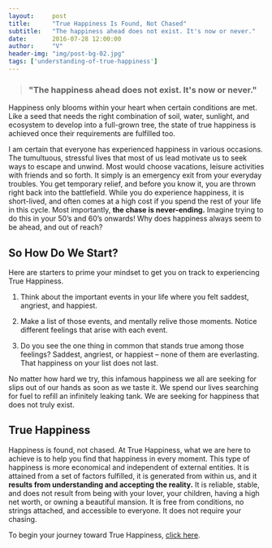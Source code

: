 ```yaml
---
layout:     post
title:      "True Happiness Is Found, Not Chased"
subtitle:   "The happiness ahead does not exist. It's now or never."
date:       2016-07-28 12:00:00
author:     "V"
header-img: "img/post-bg-02.jpg"
tags: ['understanding-of-true-happiness']
--- 
```

<blockquote class="text-center"><h3>"The happiness ahead does not exist. It's now or never."</h3></blockquote>

Happiness only blooms within your heart when certain conditions are met. Like a seed that needs the right combination of soil, water, sunlight, and ecosystem to develop into a full-grown tree, the state of true happiness is achieved once their requirements are fulfilled too. 

I am certain that everyone has experienced happiness in various occasions. The tumultuous, stressful lives that most of us lead motivate us to seek ways to escape and unwind. Most would choose vacations, leisure activities with friends and so forth. It simply is an emergency exit from your everyday troubles. You get temporary relief, and before you know it, you are thrown right back into the battlefield. While you do experience happiness, it is short-lived, and often comes at a high cost if you spend the rest of your life in this cycle. Most importantly, <strong>the chase is never-ending.</strong> Imagine trying to do this in your 50’s and 60’s onwards! Why does happiness always seem to be ahead, and out of reach?

<h2 class="capitalized">So How Do We Start?</h2>

Here are starters to prime your mindset to get you on track to experiencing True Happiness. 

1. Think about the important events in your life where you felt saddest, angriest, and happiest.

2. Make a list of those events, and mentally relive those moments. Notice different feelings that arise with each event.

3. Do you see the one thing in common that stands true among those feelings? Saddest, angriest, or happiest – none of them are everlasting. That happiness on your list does not last.


No matter how hard we try, this infamous happiness we all are seeking for slips out of our hands as soon as we taste it. We spend our lives searching for fuel to refill an infinitely leaking tank. We are seeking for happiness that does not truly exist.

<h2>True Happiness</h2>

Happiness is found, not chased. At True Happiness, what we are here to achieve is to help you find that happiness in every moment. This type of happiness is more economical and independent of external entities. It is attained from a set of factors fulfilled, it is generated from within us, and it <strong>results from understanding and accepting the reality.</strong> It is reliable, stable, and does not result from being with your lover, your children, having a high net worth, or owning a beautiful mansion. It is free from conditions, no strings attached, and accessible to everyone. It does not require your chasing.

To begin your journey toward True Happiness, <a href="/start_here">click here</a>.
